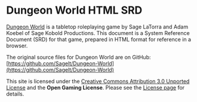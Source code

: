 # Dungeon World HTML SRD</h1>

[Dungeon World](https://www.dungeon-world.com) is a tabletop roleplaying game by Sage LaTorra and Adam Koebel of Sage Kobold Productions. This document is a System Reference Document (SRD) for that game, prepared in HTML format for reference in a browser.

The original source files for Dungeon World are on GitHub: [https://github.com/Sagelt/Dungeon-World](https://github.com/Sagelt/Dungeon-World)

This site is licensed under the [Creative Commons Attribution 3.0 Unported License](https://creativecommons.org/licenses/by/3.0) and the <strong>Open Gaming License</strong>. Please see the [License page](LICENSE.md) for details.
